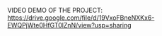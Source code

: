 VIDEO DEMO OF THE PROJECT: 
https://drive.google.com/file/d/19VxoFBneNXKx6-EWQPjWte0HfGT0lZnN/view?usp=sharing

